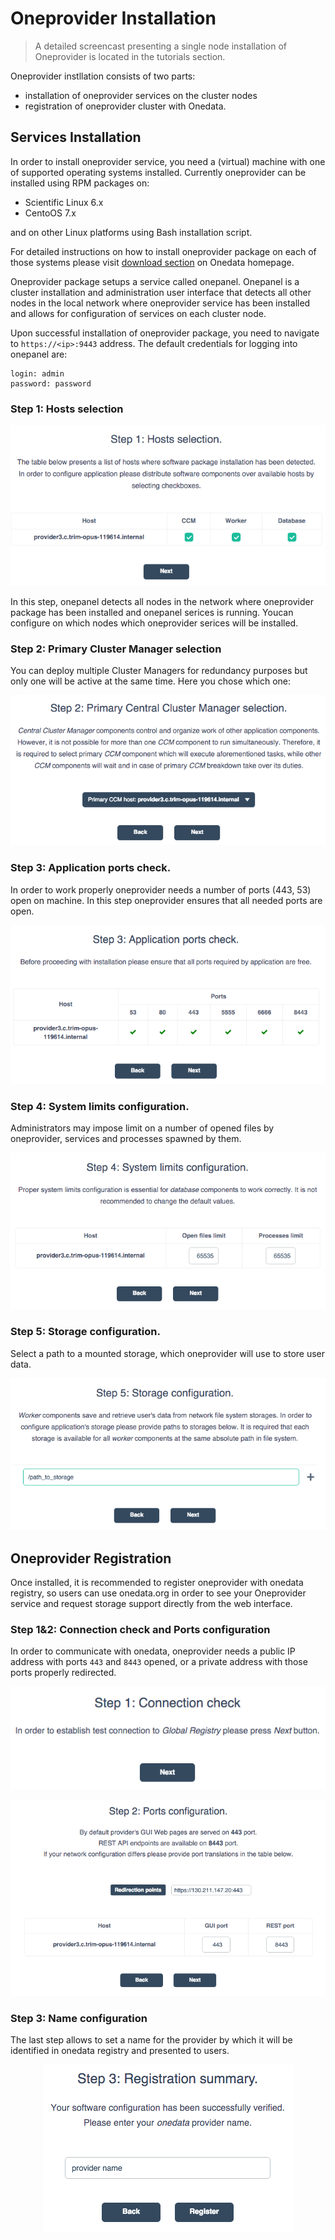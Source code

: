 # Oneprovider Installation

> A detailed screencast presenting a single node installation of Oneprovider is located in the tutorials section.

Oneprovider instllation consists of two parts:
* installation of oneprovider services on the cluster nodes
* registration of oneprovider cluster with Onedata.

## Services Installation

In order to install oneprovider service, you need a (virtual) machine with one of supported operating systems installed. Currently oneprovider can be installed using RPM packages on:
* Scientific Linux 6.x
* CentoOS 7.x

and on other Linux platforms using Bash installation script.


For detailed instructions on how to install oneprovider package on each of those systems please visit [download section](https://onedata.org/download) on Onedata homepage.

Oneprovider package setups a service called onepanel. Onepanel is a cluster installation and administration user interface that detects all other nodes in the local network where oneprovider service has been installed and allows for configuration of services on each cluster node.

Upon successful installation of oneprovider package, you need to navigate to `https://<ip>:9443` address. The default credentials for logging into onepanel are:
~~~
login: admin
password: password
~~~

### Step 1: Hosts selection

<p align="center"><img src="img/admin/step1_host_selection.png"></p>

In this step, onepanel detects all nodes in the network where oneprovider package has been installed and onepanel serices is running. Youcan configure on which nodes which oneprovider serices will be installed.


### Step 2: Primary Cluster Manager selection

You can deploy multiple Cluster Managers for redundancy purposes but only one will be active at the same time. Here you chose which one:

<p align="center"><img src="img/admin/step2_primary_cm_selection.png"></p>


### Step 3: Application ports check.

In order to work properly oneprovider needs a number of ports (443, 53) open on machine. In this step oneprovider ensures that all needed ports are open.

<p align="center"><img src="img/admin/step3_ports_check.png"></p>


### Step 4: System limits configuration.

Administrators may impose limit on a number of opened files by oneprovider, services and processes spawned by them.

<p align="center"><img src="img/admin/step4_system_limists.png"></p>


### Step 5: Storage configuration.

Select a path to a mounted storage, which oneprovider will use to store user data.

<p align="center"><img src="img/admin/step5_path_to_storage.png"></p>


## Oneprovider Registration
Once installed, it is recommended to register oneprovider with onedata registry, so users can use onedata.org in order to see your Oneprovider service and request storage support directly from the web interface.

### Step 1&2: Connection check and Ports configuration

In order to communicate with onedata, oneprovider needs a public IP address with ports `443` and `8443` opened, or a private address with those ports properly redirected.

<p align="center"><img src="img/admin/rstrep1_info.png"></p>

<p align="center"><img src="img/admin/rstep2_ports.png"></p>


### Step 3: Name configuration
The last step allows to set a name for the provider by which it will be identified in onedata registry and presented to users.

<p align="center"><img src="img/admin/rstep2_name.png"></p>


